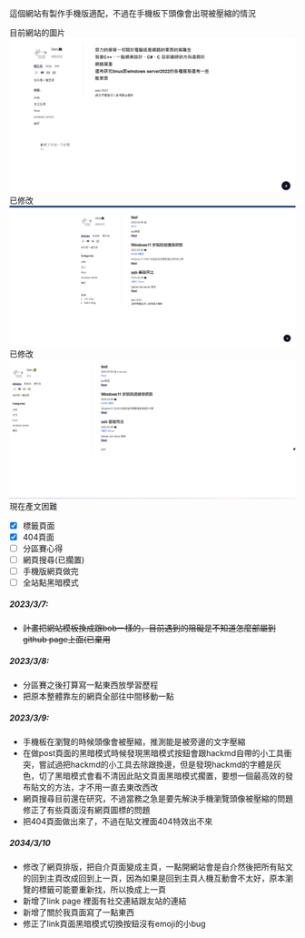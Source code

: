 這個網站有製作手機版適配，不過在手機板下頭像會出現被壓縮的情況  




目前網站的圖片
![網站圖片](./image/webmemo3.png)
已修改
![網站圖片](/image/webdemo2.png)
已修改
![網站圖片](/image/webdemo.png)
現在產文困難

- [x] 標籤頁面 
- [x] 404頁面
- [ ] 分區賽心得
- [ ] 網頁搜尋(已擱置)  
- [ ] 手機版網頁做完
- [ ] 全站點黑暗模式  

##### 2023/3/7:
* ~~計畫把網站模板換成跟bob一樣的，目前遇到的阻礙是不知道怎麼部屬到github 
page上面(已棄用~~

##### 2023/3/8:
* 分區賽之後打算寫一點東西放學習歷程  
* 把原本整體靠左的網頁全部往中間移動一點  
  
##### 2023/3/9:  
* 手機板在瀏覽的時候頭像會被壓縮，推測能是被旁邊的文字壓縮
* 在做post頁面的黑暗模式時候發現黑暗模式按鈕會跟hackmd自帶的小工具衝突，嘗試過把hackmd的小工具去除跟換邊，但是發現hackmd的字體是灰色，切了黑暗模式會看不清因此貼文頁面黑暗模式擱置，要想一個最高效的發布貼文的方法，才不用一直去東改西改  
* 網頁搜尋目前還在研究，不過當務之急是要先解決手機瀏覽頭像被壓縮的問題
修正了有些頁面沒有網頁圖標的問題
* 把404頁面做出來了，不過在貼文裡面404特效出不來
     
   
   
##### 2034/3/10  
* 修改了網頁排版，把自介頁面變成主頁，一點開網站會是自介然後把所有貼文的回到主頁改成回到上一頁，因為如果是回到主頁人機互動會不太好，原本瀏覽的標籤可能要重新找，所以換成上一頁
* 新增了link page 裡面有社交連結跟友站的連結
* 新增了關於我頁面寫了一點東西
* 修正了link頁面黑暗模式切換按鈕沒有emoji的小bug